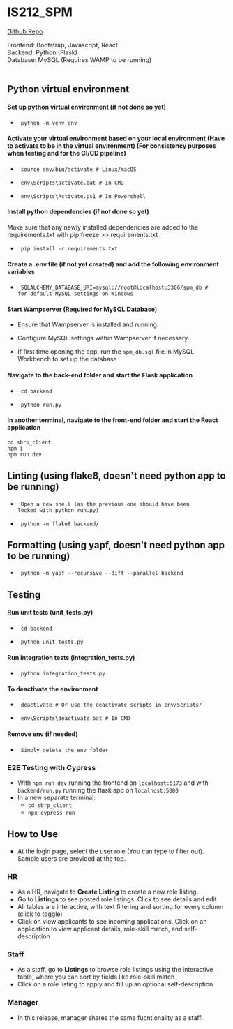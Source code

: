 # IS212_SPM

[Github Repo](https://github.com/eugenelow13/IS212_SPM)

Frontend: Bootstrap, Javascript, React  
Backend: Python (Flask)  
Database: MySQL (Requires WAMP to be running)<br>
<br>

## Python virtual environment

<h4> Set up python virtual environment (if not done so yet) </h4>  

- <code> python -m venv env </code> 

<h4> Activate your virtual environment based on your local environment (Have to activate to be in the virtual environment) (For consistency purposes when testing and for the CI/CD pipeline) </h4>

- <code> source env/bin/activate     # Linux/macOS </code>

- <code> env\Scripts\activate.bat    # In CMD </code>

- <code> env\Scripts\Activate.ps1    # In Powershell </code>

<h4> Install python dependencies (if not done so yet) </h4>

Make sure that any newly installed dependencies are added to the requirements.txt with pip freeze >> requirements.txt
 
- <code> pip install -r requirements.txt </code>

<h4> Create a .env file (if not yet created) and add the following environment variables </h4>

- <code> SQLALCHEMY_DATABASE_URI=mysql://root@localhost:3306/spm_db  # for default MySQL settings on Windows </code>

<h4> Start Wampserver (Required for MySQL Database) </h4>

- Ensure that Wampserver is installed and running.

- Configure MySQL settings within Wampserver if necessary.

- If first time opening the app, run the `spm_db.sql` file in MySQL Workbench to set up the database

<h4> Navigate to the back-end folder and start the Flask application </h4>

- <code> cd backend </code>

- <code> python run.py </code>

<h4> In another terminal, navigate to the front-end folder and start the React application </h4>

```
cd sbrp_client
npm i
npm run dev
```

## Linting (using flake8, doesn't need python app to be running)

- <code> Open a new shell (as the previous one should have been locked with python run.py) </code>

- <code> python -m flake8 backend/ </code>  

## Formatting (using yapf, doesn't need python app to be running)

- <code> python -m yapf --recursive --diff --parallel backend </code>


## Testing

<h4> Run unit tests (unit_tests.py) </h4>

- <code> cd backend </code>

- <code> python unit_tests.py </code>

<h4> Run integration tests (integration_tests.py) </h4>

- <code> python integration_tests.py </code>

<h4> To deactivate the environment </h4>

- <code> deactivate    # Or use the deactivate scripts in env/Scripts/ </code>

- <code> env\Scripts\deactivate.bat    # In CMD </code>

<!-- - <code> \path\to\venv\Scripts\Deactivate.ps1    # In Powershell </code> -->

<h4> Remove env (if needed) </h4>

- <code> Simply delete the env folder </code>

### E2E Testing with Cypress

- With `npm run dev` running the frontend on `localhost:5173` and with `backend/run.py` running the flask app on `localhost:5000`
- In a new separate terminal:
  - `cd sbrp_client`
  - `npx cypress run`

## How to Use
- At the login page, select the user role (You can type to filter out). Sample users are provided at the top.

### HR
- As a HR, navigate to **Create Listing** to create a new role listing.
- Go to **Listings** to see posted role listings. Click to see details and edit
- All tables are interactive, with text filtering and sorting for every column (click to toggle)
- Click on view applicants to see incoming applications. Click on an application to view applicant details, role-skill match, and self-description

### Staff
- As a staff, go to **Listings** to browse role listings using the interactive table, where you can sort by fields like role-skill match
- Click on a role listing to apply and fill up an optional self-description

### Manager
- In this release, manager shares the same fucntionality as a staff.
